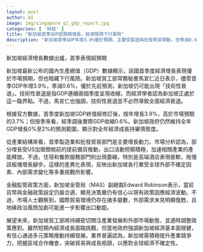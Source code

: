 ```yaml
---
layout: post
author: AI
image: img/singapore_q1_gdp_report.jpg
categories: [ '財經' ]
title: "新加坡首季GDP超預期增長，經濟隱現下行風險"
description: "新加坡首季GDP年增3.9%優於預期，主要受製造與批發貿易帶動，但季減0.6%，臨界技術性衰退。住宿及餐飲服務板塊表現疲軟，反映各行業受外部與內部挑戰。政府維持全年增長預測，強調經濟基本面穩健，將靈活應對外部波動並強化產業競爭力。"
---
```

新加坡經濟增長數據出爐，首季表現超預期

新加坡最新公布的國內生產總值（GDP）數據顯示，該國首季度經濟增長表現優於市場預期，但也暗藏下行風險。新加坡貿工部常務秘書馬宣仁近日表示，儘管首季GDP年增3.9%，季減0.6%，優於先前預測，新加坡仍可能出現「技術性衰退」。技術性衰退是指GDP連續兩個季度呈現收縮，而經濟學者認為新加坡正處於這一臨界點。不過，馬宣仁也強調，技術性衰退並不必然導致全面經濟衰退。

根據官方數據，首季度新加坡GDP終值經修訂後，按年增長3.9%，高於市場預期的3.7%；但按季來看，經季調後實際GDP收縮0.6%。新加坡政府仍然維持全年GDP增長0%至2%的預測範圍，顯示對全年經濟成長持審慎態度。

從產業結構來看，首季製造業和批發貿易部門是主要增長動力。市場分析認為，部分增長受US加徵關稅前的提前備貨推動，出口活動短期積極，加速相關產業的產能釋放。不過，住宿和餐飲服務部門則出現萎縮，特別是高端酒店表現疲軟，拖慢該板塊增長腳步。這樣的差異化表現，反映出新加坡各行業受全球外部不確定因素、內部需求變化等多重挑戰所影響。

金融監管政策方面，新加坡金管局（MAS）副總裁Edward Robinson表示，當前貨幣與金融政策設定仍屬合適，顯見決策層仍有信心以現有政策因應經濟波動。不過，市場人士觀察到，國際貿易環境仍存在諸多變數，外部需求未見明顯復甦，且地緣政治風險加劇可能進一步影響出口動能。

展望未來，新加坡貿工部將持續密切關注產業發展和外部市場動態，並適時調整政策應對。雖然短期內經濟成長面臨挑戰，但當地政府強調新加坡經濟基本面穩健，有信心通過多元策略推動持續發展。業界普遍認為，新加坡需積極提升產業競爭力，把握區域合作機會，突破貿易與成長瓶頸，以應對全球經濟不確定性。